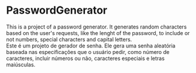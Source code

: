 ﻿# PasswordGenerator
This is a project of a password generator. It generates random characters based on the user's requests, like the lenght of the password, to include or not numbers, special characters and capital letters.<br>
Este é um projeto de gerador de senha. Ele gera uma senha aleatória baseada nas especificações que o usuário pedir, como número de caracteres, incluir números ou não, caracteres especiais e letras maiúsculas.
